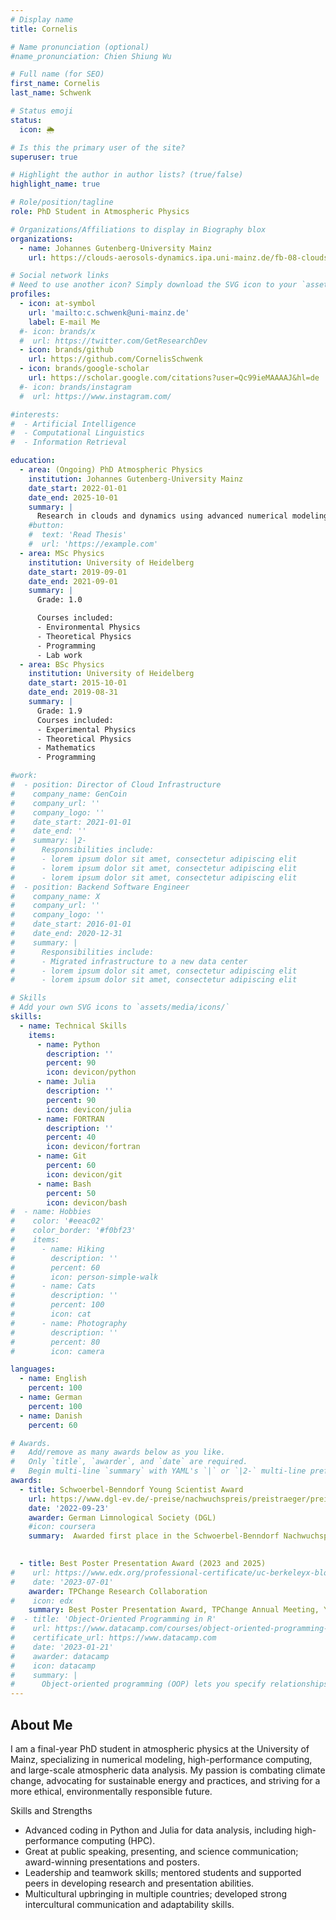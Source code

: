 ```yaml
---
# Display name
title: Cornelis

# Name pronunciation (optional)
#name_pronunciation: Chien Shiung Wu

# Full name (for SEO)
first_name: Cornelis
last_name: Schwenk

# Status emoji
status:
  icon: 🌦️

# Is this the primary user of the site?
superuser: true

# Highlight the author in author lists? (true/false)
highlight_name: true

# Role/position/tagline
role: PhD Student in Atmospheric Physics

# Organizations/Affiliations to display in Biography blox
organizations:
  - name: Johannes Gutenberg-University Mainz
    url: https://clouds-aerosols-dynamics.ipa.uni-mainz.de/fb-08-clouds-aerosols-dynamics/group-members/

# Social network links
# Need to use another icon? Simply download the SVG icon to your `assets/media/icons/` folder.
profiles:
  - icon: at-symbol
    url: 'mailto:c.schwenk@uni-mainz.de'
    label: E-mail Me
  #- icon: brands/x
  #  url: https://twitter.com/GetResearchDev
  - icon: brands/github
    url: https://github.com/CornelisSchwenk
  - icon: brands/google-scholar
    url: https://scholar.google.com/citations?user=Qc99ieMAAAAJ&hl=de
  #- icon: brands/instagram
  #  url: https://www.instagram.com/

#interests:
#  - Artificial Intelligence
#  - Computational Linguistics
#  - Information Retrieval

education:
  - area: (Ongoing) PhD Atmospheric Physics
    institution: Johannes Gutenberg-University Mainz
    date_start: 2022-01-01
    date_end: 2025-10-01
    summary: |
      Research in clouds and dynamics using advanced numerical modeling, high-performance computing and large-scale data analysis
    #button:
    #  text: 'Read Thesis'
    #  url: 'https://example.com'
  - area: MSc Physics
    institution: University of Heidelberg
    date_start: 2019-09-01
    date_end: 2021-09-01
    summary: |
      Grade: 1.0

      Courses included:
      - Environmental Physics
      - Theoretical Physics
      - Programming
      - Lab work
  - area: BSc Physics
    institution: University of Heidelberg
    date_start: 2015-10-01
    date_end: 2019-08-31
    summary: |
      Grade: 1.9      
      Courses included:
      - Experimental Physics
      - Theoretical Physics
      - Mathematics
      - Programming

#work:
#  - position: Director of Cloud Infrastructure
#    company_name: GenCoin
#    company_url: ''
#    company_logo: ''
#    date_start: 2021-01-01
#    date_end: ''
#    summary: |2-
#      Responsibilities include:
#      - lorem ipsum dolor sit amet, consectetur adipiscing elit
#      - lorem ipsum dolor sit amet, consectetur adipiscing elit
#      - lorem ipsum dolor sit amet, consectetur adipiscing elit
#  - position: Backend Software Engineer
#    company_name: X
#    company_url: ''
#    company_logo: ''
#    date_start: 2016-01-01
#    date_end: 2020-12-31
#    summary: |
#      Responsibilities include:
#      - Migrated infrastructure to a new data center
#      - lorem ipsum dolor sit amet, consectetur adipiscing elit
#      - lorem ipsum dolor sit amet, consectetur adipiscing elit

# Skills
# Add your own SVG icons to `assets/media/icons/`
skills:
  - name: Technical Skills
    items:
      - name: Python
        description: ''
        percent: 90
        icon: devicon/python
      - name: Julia
        description: ''
        percent: 90
        icon: devicon/julia
      - name: FORTRAN
        description: ''
        percent: 40
        icon: devicon/fortran
      - name: Git
        percent: 60
        icon: devicon/git
      - name: Bash
        percent: 50
        icon: devicon/bash
#  - name: Hobbies
#    color: '#eeac02'
#    color_border: '#f0bf23'
#    items:
#      - name: Hiking
#        description: ''
#        percent: 60
#        icon: person-simple-walk
#      - name: Cats
#        description: ''
#        percent: 100
#        icon: cat
#      - name: Photography
#        description: ''
#        percent: 80
#        icon: camera

languages:
  - name: English
    percent: 100
  - name: German
    percent: 100
  - name: Danish
    percent: 60

# Awards.
#   Add/remove as many awards below as you like.
#   Only `title`, `awarder`, and `date` are required.
#   Begin multi-line `summary` with YAML's `|` or `|2-` multi-line prefix and indent 2 spaces below.
awards:
  - title: Schwoerbel-Benndorf Young Scientist Award
    url: https://www.dgl-ev.de/-preise/nachwuchspreis/preistraeger/preistraeger.html
    date: '2022-09-23'
    awarder: German Limnological Society (DGL)
    #icon: coursera
    summary:  Awarded first place in the Schwoerbel-Benndorf Nachwuchspreis by the Deutsche Gesellschaft für Limnologie (German Limnological Society) in recognition of my outstanding research in the field of limnology. Ranking was determined by the audience judging the quality of the presentation at the annual conference. 

   
  - title: Best Poster Presentation Award (2023 and 2025)
#    url: https://www.edx.org/professional-certificate/uc-berkeleyx-blockchain-fundamentals
#    date: '2023-07-01'
    awarder: TPChange Research Collaboration
#    icon: edx
    summary: Best Poster Presentation Award, TPChange Annual Meeting, Year Awarded for excellence in presenting research findings during my PhD at the annual meetings of TPChange in 2023 and 2025, recognizing the clarity, impact, and innovation of my work. 
#  - title: 'Object-Oriented Programming in R'
#    url: https://www.datacamp.com/courses/object-oriented-programming-with-s3-and-r6-in-r
#    certificate_url: https://www.datacamp.com
#    date: '2023-01-21'
#    awarder: datacamp
#    icon: datacamp
#    summary: |
#      Object-oriented programming (OOP) lets you specify relationships between functions and the objects that they can act on, helping you manage #complexity in your code. This is an intermediate level course, providing an introduction to OOP, using the S3 and R6 systems. S3 is a great day-to-day R #programming tool that simplifies some of the functions that you write. R6 is especially useful for industry-specific analyses, working with web APIs, and #building GUIs.
---
```


## About Me

I am a final-year PhD student in atmospheric physics at the University of Mainz, specializing in numerical modeling, high-performance computing, and large-scale atmospheric data analysis. My passion is combating climate change, advocating for sustainable energy and practices, and striving for a more ethical, environmentally responsible future.

Skills and Strengths
- Advanced coding in Python and Julia for data analysis, including high-performance computing (HPC).
- Great at public speaking, presenting, and science communication; award-winning presentations and posters.
- Leadership and teamwork skills; mentored students and supported peers in developing research and presentation abilities.
- Multicultural upbringing in multiple countries; developed strong intercultural communication and adaptability skills.
